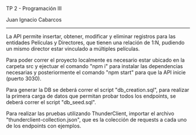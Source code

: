 TP 2 - Programación III

Juan Ignacio Cabarcos

-----------------------

La API permite insertar, obtener, modificar y eliminar registros para las entidades Películas y Directores, que tienen una relación de 1:N, pudiendo un mismo director estar vinculado a múltiples películas.

Para poder correr el proyecto localmente es necesario estar ubicado en la carpeta src y ejectuar el comando "npm i" para instalar las dependencias necesarias y posteriormente el comando "npm start" para que la API inicie (puerto 3030).

Para generar la DB se deberá correr el script "db_creation.sql", para realizar la primera carga de datos que permitan probar todos los endpoints, se deberá correr el script "db_seed.sql".

Para realizar las pruebas utilizando ThunderClient, importar el archivo "thunderclient-collection.json", que es la colección de requests a cada uno de los endpoints con ejemplos.